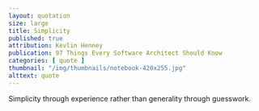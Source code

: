 ```yaml
---
layout: quotation
size: large
title: Simplicity
published: true
attribution: Kevlin Henney
publication: 97 Things Every Software Architect Should Know
categories: [ quote ]
thumbnail: "/img/thumbnails/notebook-420x255.jpg"
alttext: quote
---
```


Simplicity through experience rather than generality through guesswork.
